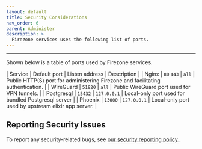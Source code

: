 ```yaml
---
layout: default
title: Security Considerations
nav_order: 6
parent: Administer
description: >
  Firezone services uses the following list of ports.
---
```

---

Shown below is a table of ports used by Firezone services.

<!-- markdownlint-disable MD013 -->

| Service | Default port | Listen address | Description |
| Nginx | `80` `443` | `all` | Public HTTP(S) port for administering Firezone and facilitating authentication. |
| WireGuard | `51820` | `all` | Public WireGuard port used for VPN tunnels. |
| Postgresql | `15432` | `127.0.0.1` | Local-only port used for bundled Postgresql server |
| Phoenix | `13000` | `127.0.0.1` | Local-only port used by upstream elixir app server. |

<!-- markdownlint-enable MD013 -->

## Reporting Security Issues

To report any security-related bugs, see [our security reporting policy
](https://github.com/firezone/firezone/blob/master/SECURITY.md).

